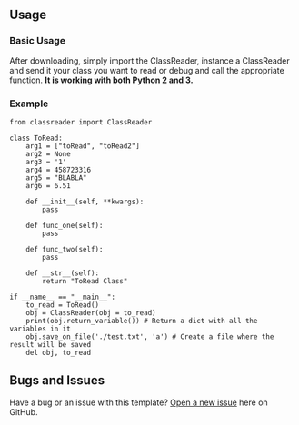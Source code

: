 ## Usage

### Basic Usage

After downloading, simply import the ClassReader, instance a ClassReader and send it your class you want to read or debug and call the appropriate function.
**It is working with both Python 2 and 3.**

### Example
```
from classreader import ClassReader

class ToRead:
    arg1 = ["toRead", "toRead2"]
    arg2 = None
    arg3 = '1'
    arg4 = 458723316
    arg5 = "BLABLA"
    arg6 = 6.51

    def __init__(self, **kwargs):
        pass

    def func_one(self):
        pass

    def func_two(self):
        pass

    def __str__(self):
        return "ToRead Class"

if __name__ == "__main__":
    to_read = ToRead()
    obj = ClassReader(obj = to_read)
    print(obj.return_variable()) # Return a dict with all the variables in it
    obj.save_on_file('./test.txt', 'a') # Create a file where the result will be saved
    del obj, to_read
```

## Bugs and Issues

Have a bug or an issue with this template? [Open a new issue](https://github.com/Rekoc/class-reader/issues) here on GitHub.
